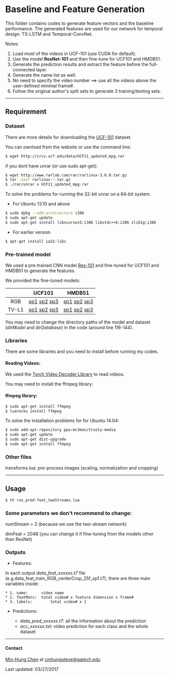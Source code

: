 # Baseline and Feature Generation
This folder contains codes to generate feature vectors and the baseline performance. The generated features are used for our network for temporal design: TS-LSTM and Temporal-ConvNet.

Notes:
1. Load most of the videos in UCF-101 (use CUDA for default).
2. Use the model **ResNet-101** and then fine-tune for UCF101 and HMDB51.
3. Generate the prediction results and extract the feature before the full-connected layer.
4. Generate the name list as well.
5. No need to specify the video number ==> use all the videos above the user-defined minimal frame#.
6. Follow the original author's split sets to generate 3 training/testing sets.

---
## Requirement
### Dataset
There are more details for downloading the [UCF-101](http://crcv.ucf.edu/data/UCF101.php) dataset.

You can ownload from the website or use the command line:
```bash
$ wget http://crcv.ucf.edu/data/UCF11_updated_mpg.rar
```
if you dont have unrar (or use sudo apt-get):
```bash
$ wget http://www.rarlab.com/rar/rarlinux-3.6.0.tar.gz
$ tar -zxvf rarlinux-*.tar.gz
$ ./rar/unrar x UCF11_updated_mpg.rar
```
To solve the problems for running the 32-bit unrar on a 64-bit system.
* For Ubuntu 13.10 and above
```bash
$ sudo dpkg --add-architecture i386
$ sudo apt-get update
$ sudo apt-get install libncurses5:i386 libstdc++6:i386 zlib1g:i386
```
* For earlier version
```bash
$ apt-get install ia32-libs
```

### Pre-trained model
We used a pre-trained CNN model [Res-101](http://torch7.s3-website-us-east-1.amazonaws.com/data/resnet-101.t7) and fine-tuned for UCF101 and HMDB51 to generate the features.

We provided the fine-tuned models:

|                 | UCF101          | HMDB51      |
|:-------------:|:-------------:|:---------:|
| RGB      | [sp1]() [sp2]() [sp3]() | [sp1]() [sp2]() [sp3]() |
| TV-L1       | [sp1]() [sp2]() [sp3]()      |  [sp1]() [sp2]() [sp3]()  |


You may need to change the directory paths of the model and dataset (*dirModel* and *dirDatabase*) in the code (around line 116-144).

### Libraries
There are some libraries and you need to install before running my codes.

#### Reading Videos:
We used the [Torch Video Decoder Library](https://github.com/e-lab/torch-toolbox/tree/master/Video-decoder) to read videos. 

You may need to install the ffmpeg library:
#### ffmpeg library:
```bash
$ sudo apt-get install ffmpeg
$ luarocks install ffmpeg
```
To solve the installation problems for for Ubuntu 14.04:
```bash
$ sudo add-apt-repository ppa:mc3man/trusty-media
$ sudo apt-get update
$ sudo apt-get dist-upgrade
$ sudo apt-get install ffmpeg
```

### Other files
transforms.lua: pre-process images (scaling, normalization and cropping)

---
## Usage
```bash
$ th run_pred-feat_twoStreams.lua
```

### Some parameters we don't recommend to change:
numStream = 2 (because we use the two-stream network)

dimFeat = 2048 (you can change it if fine-tuning from the models other than ResNet)

### Outputs
* Features:

In each output *data_feat_xxxxxx.t7* file (e.g.data_feat_train_RGB_centerCrop_25f_sp1.t7), there are three main variables inside:

    * 1. name: 		video name
    * 2. featMats: 	total video# x feature dimension x frame#
    * 3. labels:		total video# x 1

* Predictions:

    * *data_pred_xxxxxx.t7*: all the information about the prediction
    * *acc_xxxxxx.txt*: video prediction for each class and the whole dataset


---
#### Contact
[Min-Hung Chen](https://www.linkedin.com/in/chensteven) at <cmhungsteve@gatech.edu>

Last updated: 03/27/2017
